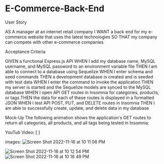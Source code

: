 # E-Commerce-Back-End

User Story

AS A manager at an internet retail company
I WANT a back end for my e-commerce website that uses the latest technologies
SO THAT my company can compete with other e-commerce companies



Acceptance Criteria

GIVEN a functional Express.js API
WHEN I add my database name, MySQL username, and MySQL password to an environment variable file
THEN I am able to connect to a database using Sequelize
WHEN I enter schema and seed commands
THEN a development database is created and is seeded with test data
WHEN I enter the command to invoke the application
THEN my server is started and the Sequelize models are synced to the MySQL database
WHEN I open API GET routes in Insomnia for categories, products, or tags
THEN the data for each of these routes is displayed in a formatted JSON
WHEN I test API POST, PUT, and DELETE routes in Insomnia
THEN I am able to successfully create, update, and delete data in my database



Mock-Up
The following animation shows the application's GET routes to return all categories, all products, and all tags being tested in Insomnia:

YouTub Video: [    ]

images:
![Screen Shot 2022-11-16 at 10 11 06 PM](https://user-images.githubusercontent.com/110577068/202370600-36860b6a-aec8-4449-866e-716c7ceb3ad5.png)

![Screen Shot 2022-11-16 at 10 12 54 PM](https://user-images.githubusercontent.com/110577068/202370645-b3787b38-73f4-4f9f-a097-209c363aabe2.png)
![Screen Shot 2022-11-16 at 10 16 49 PM](https://user-images.githubusercontent.com/110577068/202370901-ceb4226c-93ae-4093-864a-7d7f070d8628.png)



